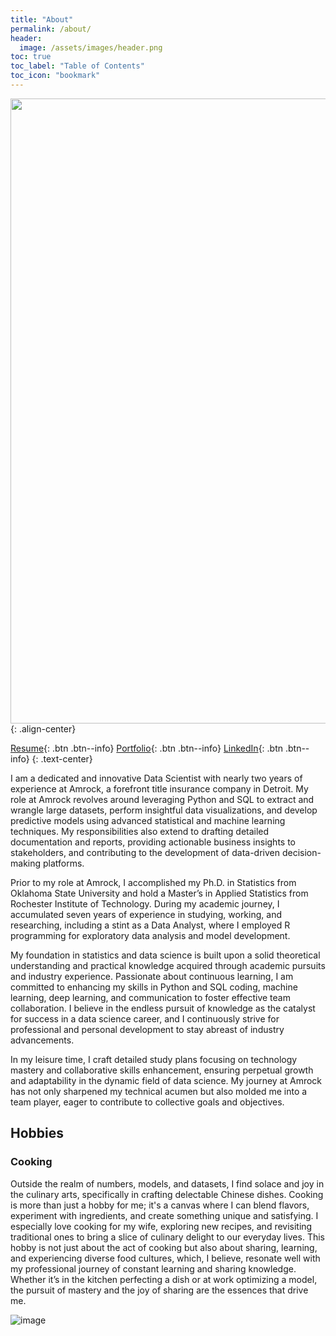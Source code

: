 ```yaml
---
title: "About"
permalink: /about/
header:
  image: /assets/images/header.png
toc: true
toc_label: "Table of Contents"
toc_icon: "bookmark"
---
```


<img src="https://yangshiteng.github.io/assets/images/about-me.png" width="1000">{: .align-center}

[Resume](https://yangshiteng.github.io/cv/){: .btn .btn--info} [Portfolio](https://yangshiteng.github.io/portfolio/){: .btn .btn--info} [LinkedIn](https://www.linkedin.com/in/shiteng-yang-173939102/){: .btn .btn--info}
{: .text-center}

I am a dedicated and innovative Data Scientist with nearly two years of experience at Amrock, a forefront title insurance company in Detroit. My role at Amrock revolves around leveraging Python and SQL to extract and wrangle large datasets, perform insightful data visualizations, and develop predictive models using advanced statistical and machine learning techniques. My responsibilities also extend to drafting detailed documentation and reports, providing actionable business insights to stakeholders, and contributing to the development of data-driven decision-making platforms.

Prior to my role at Amrock, I accomplished my Ph.D. in Statistics from Oklahoma State University and hold a Master’s in Applied Statistics from Rochester Institute of Technology. During my academic journey, I accumulated seven years of experience in studying, working, and researching, including a stint as a Data Analyst, where I employed R programming for exploratory data analysis and model development.

My foundation in statistics and data science is built upon a solid theoretical understanding and practical knowledge acquired through academic pursuits and industry experience. Passionate about continuous learning, I am committed to enhancing my skills in Python and SQL coding, machine learning, deep learning, and communication to foster effective team collaboration. I believe in the endless pursuit of knowledge as the catalyst for success in a data science career, and I continuously strive for professional and personal development to stay abreast of industry advancements.

In my leisure time, I craft detailed study plans focusing on technology mastery and collaborative skills enhancement, ensuring perpetual growth and adaptability in the dynamic field of data science. My journey at Amrock has not only sharpened my technical acumen but also molded me into a team player, eager to contribute to collective goals and objectives.

## Hobbies
### Cooking
Outside the realm of numbers, models, and datasets, I find solace and joy in the culinary arts, specifically in crafting delectable Chinese dishes. Cooking is more than just a hobby for me; it's a canvas where I can blend flavors, experiment with ingredients, and create something unique and satisfying. I especially love cooking for my wife, exploring new recipes, and revisiting traditional ones to bring a slice of culinary delight to our everyday lives. This hobby is not just about the act of cooking but also about sharing, learning, and experiencing diverse food cultures, which, I believe, resonate well with my professional journey of constant learning and sharing knowledge. Whether it’s in the kitchen perfecting a dish or at work optimizing a model, the pursuit of mastery and the joy of sharing are the essences that drive me.

![image](https://github.com/yangshiteng/yangshiteng.github.io/assets/60442877/31575899-7948-46ae-bf80-80bfca683378)



